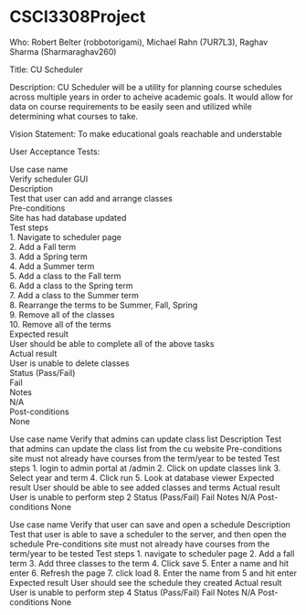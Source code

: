 # CSCI3308Project
Who: Robert Belter (robbotorigami), Michael Rahn (7UR7L3), Raghav Sharma (Sharmaraghav260)

Title: CU Scheduler

Description: CU Scheduler will be a utility for planning course schedules across multiple years in order to acheive academic goals. It would allow for data on course requirements to be easily seen and utilized while determining what courses to take.

Vision Statement: To make educational goals reachable and understable

User Acceptance Tests:  

Use case name  
	Verify scheduler GUI  
Description  
	Test that user can add and arrange classes  
Pre-conditions  
	Site has had database updated  
Test steps  
	1. Navigate to scheduler page  
	2. Add a Fall term  
	3. Add a Spring term  
	4. Add a Summer term  
	5. Add a class to the Fall term  
	6. Add a class to the Spring term  
	7. Add a class to the Summer term  
	8. Rearrange the terms to be Summer, Fall, Spring  
	9. Remove all of the classes   
	10. Remove all of the terms  
Expected result  
	User should be able to complete all of the above tasks  
Actual result  
	User is unable to delete classes  
Status (Pass/Fail)  
	Fail  
Notes  
	N/A  
Post-conditions  
	None  
	
Use case name
	Verify that admins can update class list
Description
	Test that admins can update the class list from the cu website
Pre-conditions
	site must not already have courses from the term/year to be tested
Test steps
	1. login to admin portal at /admin
	2. Click on update classes link
	3. Select year and term
	4. Click run
	5. Look at database viewer
Expected result
	User should be able to see added classes and terms
Actual result
	User is unable to perform step 2
Status (Pass/Fail)
	Fail
Notes
	N/A
Post-conditions
	None
	
Use case name
	Verify that user can save and open a schedule
Description
	Test that user is able to save a scheduler to the server, and then open the schedule
Pre-conditions
	site must not already have courses from the term/year to be tested
Test steps
	1. navigate to scheduler page
	2. Add a fall term
	3. Add three classes to the term
	4. Click save
	5. Enter a name and hit enter
	6. Refresh the page
	7. click load
	8. Enter the name from 5 and hit enter
Expected result
	User should see the schedule they created
Actual result
	User is unable to perform step 4
Status (Pass/Fail)
	Fail
Notes
	N/A
Post-conditions
	None
	